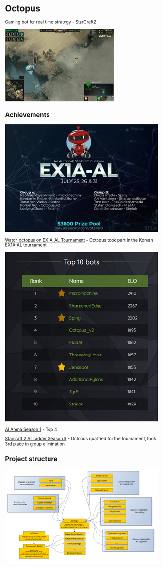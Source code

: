 # Octopus
Gaming bot for real time strategy - StarCraft2

![img1](.idea/zAwSN1u.gif)

## Achievements
![img2](.idea/sc2tournamentKr.jpg)

[Watch octopus on EX1A-AL Tournament](https://vod.afreecatv.com/ST/59563399?change_second=16543) - Octopus took part in the Korean EX1A-AL tournament

![img3](.idea/octopusTop4.png)

 [AI Arena Season 1](https://aiarena.net/competitions/stats/40/octopus_v2-ai-arena-season-1) - Top 4

[Starcraft 2 AI Ladder Season 9](http://archive.sc2ai.net/index.php?season=9) - Octopus qualified for the tournament, took 3rd place in group elimination.

## Project structure
![img1](.idea/sc2_bot_v2_project_graph_2.jpg)


 
